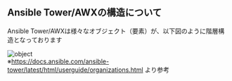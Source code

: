 ## Ansible Tower/AWXの構造について  
  
Ansible Tower/AWXは様々なオブジェクト（要素）が、以下図のように階層構造となっております  
  
![object](https://docs.ansible.com/ansible-tower/latest/html/userguide/_images/TowerHierarchy.png)  
※https://docs.ansible.com/ansible-tower/latest/html/userguide/organizations.html より参考
